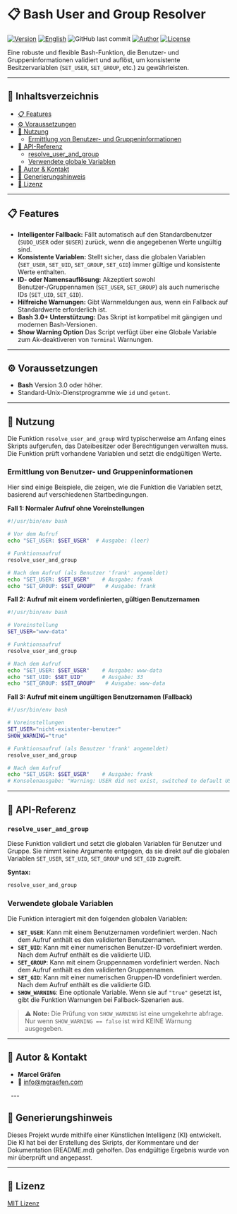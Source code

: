 # 📋 Bash User and Group Resolver

[![Version](https://img.shields.io/badge/version-0.0.1-blue.svg)](https://github.com/Marcel-Graefen/Bash-Resolve-User-Group/releases/tag/0.0.1)
[![English](https://img.shields.io/badge/Sprache-English-blue)](./README.md)
![GitHub last commit](https://img.shields.io/github/last-commit/Marcel-Graefen/Bash-INI-Parser)
[![Author](https://img.shields.io/badge/author-Marcel%20Gr%C3%A4fen-green.svg)](#-author--contact)
[![License](https://img.shields.io/badge/license-MIT-lightgrey.svg)](https://opensource.org/licenses/MIT)

Eine robuste und flexible Bash-Funktion, die Benutzer- und Gruppeninformationen validiert und auflöst, um konsistente Besitzervariablen (`SET_USER`, `SET_GROUP`, etc.) zu gewährleisten.

-----

## 🚀 Inhaltsverzeichnis

  * [📋 Features](#-features)
  * [⚙️ Voraussetzungen](#%EF%B8%8F-voraussetzungen)
  * [🚀 Nutzung](#-nutzung)
    * [Ermittlung von Benutzer- und Gruppeninformationen](#-ermittlung-von-benutzer--und-gruppeninformationen)
  * [📌 API-Referenz](#-api-referenz)
    * [resolve_user_and_group](#-resolve_user_and_group)
    * [Verwendete globale Variablen](#-verwendete-globale-variablen)
  * [👤 Autor & Kontakt](#-autor--kontakt)
  * [🤖 Generierungshinweis](#-generierungshinweis)
  * [📜 Lizenz](#-lizenz)

-----

## 📋 Features

  * **Intelligenter Fallback:** Fällt automatisch auf den Standardbenutzer (`SUDO_USER` oder `$USER`) zurück, wenn die angegebenen Werte ungültig sind.
  * **Konsistente Variablen:** Stellt sicher, dass die globalen Variablen (`SET_USER`, `SET_UID`, `SET_GROUP`, `SET_GID`) immer gültige und konsistente Werte enthalten.
  * **ID- oder Namensauflösung:** Akzeptiert sowohl Benutzer-/Gruppennamen (`SET_USER`, `SET_GROUP`) als auch numerische IDs (`SET_UID`, `SET_GID`).
  * **Hilfreiche Warnungen:** Gibt Warnmeldungen aus, wenn ein Fallback auf Standardwerte erforderlich ist.
  * **Bash 3.0+ Unterstützung:** Das Skript ist kompatibel mit gängigen und modernen Bash-Versionen.
  * **Show Warning Option** Das Script verfügt über eine Globale Variable zum Ak-deaktiveren von `Terminal` Warnungen.

-----

## ⚙️ Voraussetzungen

  * **Bash** Version 3.0 oder höher.
  * Standard-Unix-Dienstprogramme wie `id` und `getent`.

-----

## 🚀 Nutzung

Die Funktion `resolve_user_and_group` wird typischerweise am Anfang eines Skripts aufgerufen, das Dateibesitzer oder Berechtigungen verwalten muss. Die Funktion prüft vorhandene Variablen und setzt die endgültigen Werte.

### Ermittlung von Benutzer- und Gruppeninformationen

Hier sind einige Beispiele, die zeigen, wie die Funktion die Variablen setzt, basierend auf verschiedenen Startbedingungen.

**Fall 1: Normaler Aufruf ohne Voreinstellungen**

```bash
#!/usr/bin/env bash

# Vor dem Aufruf
echo "SET_USER: $SET_USER"  # Ausgabe: (leer)

# Funktionsaufruf
resolve_user_and_group

# Nach dem Aufruf (als Benutzer 'frank' angemeldet)
echo "SET_USER: $SET_USER"    # Ausgabe: frank
echo "SET_GROUP: $SET_GROUP"   # Ausgabe: frank
```

**Fall 2: Aufruf mit einem vordefinierten, gültigen Benutzernamen**

```bash
#!/usr/bin/env bash

# Voreinstellung
SET_USER="www-data"

# Funktionsaufruf
resolve_user_and_group

# Nach dem Aufruf
echo "SET_USER: $SET_USER"    # Ausgabe: www-data
echo "SET_UID: $SET_UID"      # Ausgabe: 33
echo "SET_GROUP: $SET_GROUP"   # Ausgabe: www-data
```

**Fall 3: Aufruf mit einem ungültigen Benutzernamen (Fallback)**

```bash
#!/usr/bin/env bash

# Voreinstellungen
SET_USER="nicht-existenter-benutzer"
SHOW_WARNING="true"

# Funktionsaufruf (als Benutzer 'frank' angemeldet)
resolve_user_and_group

# Nach dem Aufruf
echo "SET_USER: $SET_USER"    # Ausgabe: frank
# Konsolenausgabe: "Warning: USER did not exist, switched to default USER 'frank'."
```

-----

## 📌 API-Referenz

### `resolve_user_and_group`

Diese Funktion validiert und setzt die globalen Variablen für Benutzer und Gruppe. Sie nimmt keine Argumente entgegen, da sie direkt auf die globalen Variablen `SET_USER`, `SET_UID`, `SET_GROUP` und `SET_GID` zugreift.

**Syntax:**

```bash
resolve_user_and_group
```

### Verwendete globale Variablen

Die Funktion interagiert mit den folgenden globalen Variablen:

  * **`SET_USER`**: Kann mit einem Benutzernamen vordefiniert werden. Nach dem Aufruf enthält es den validierten Benutzernamen.
  * **`SET_UID`**: Kann mit einer numerischen Benutzer-ID vordefiniert werden. Nach dem Aufruf enthält es die validierte UID.
  * **`SET_GROUP`**: Kann mit einem Gruppennamen vordefiniert werden. Nach dem Aufruf enthält es den validierten Gruppennamen.
  * **`SET_GID`**: Kann mit einer numerischen Gruppen-ID vordefiniert werden. Nach dem Aufruf enthält es die validierte GID.
  * **`SHOW_WARNING`**: Eine optionale Variable. Wenn sie auf `"true"` gesetzt ist, gibt die Funktion Warnungen bei Fallback-Szenarien aus.

> ⚠️ **Note:** Die Prüfung von `SHOW_WARNING` ist eine umgekehrte abfrage. Nur wenn `SHOW_WARNING == false` ist wird KEINE Warnung ausgegeben.

-----

## 👤 Autor & Kontakt

  * **Marcel Gräfen**
  * 📧 [info@mgraefen.com](mailto:info@mgraefen.com)

  ---

## 🤖 Generierungshinweis

Dieses Projekt wurde mithilfe einer Künstlichen Intelligenz (KI) entwickelt. Die KI hat bei der Erstellung des Skripts, der Kommentare und der Dokumentation (README.md) geholfen. Das endgültige Ergebnis wurde von mir überprüft und angepasst.

-----

## 📜 Lizenz

[MIT Lizenz](https://www.google.com/search?q=LICENSE)

